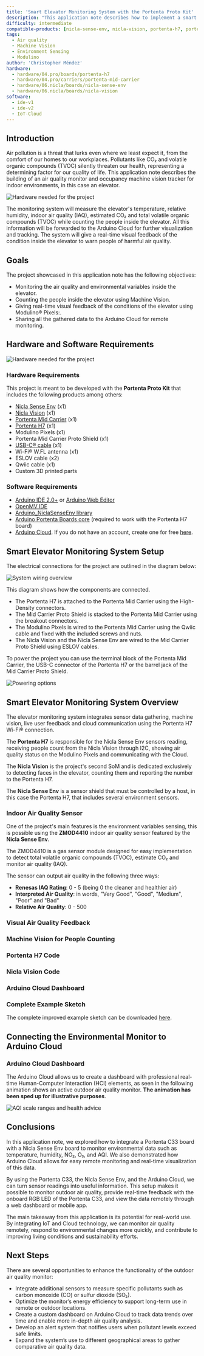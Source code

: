 ```yaml
---
title: 'Smart Elevator Monitoring System with the Portenta Proto Kit'
description: "This application note describes how to implement a smart elevator monitoring system to measure air quality and occupancy."
difficulty: intermediate
compatible-products: [nicla-sense-env, nicla-vision, portenta-h7, portenta-mid-carrier]
tags:
  - Air quality
  - Machine Vision
  - Environment Sensing
  - Modulino
author: 'Christopher Méndez'
hardware:
  - hardware/04.pro/boards/portenta-h7
  - hardware/04.pro/carriers/portenta-mid-carrier
  - hardware/06.nicla/boards/nicla-sense-env
  - hardware/06.nicla/boards/nicla-vision
software:
  - ide-v1
  - ide-v2
  - IoT-Cloud
---
```


## Introduction

Air pollution is a threat that lurks even where we least expect it, from the comfort of our homes to our workplaces. Pollutants like CO₂ and volatile organic compounds (TVOC) silently threaten our health, representing a determining factor for our quality of life. This application note describes the building of an air quality monitor and occupancy machine vision tracker for indoor environments, in this case an elevator.

![Hardware needed for the project](assets/hardware.png)

The monitoring system will measure the elevator's temperature, relative humidity, indoor air quality (IAQ), estimated CO₂ and total volatile organic compounds (TVOC) while counting the people inside the elevator. All this information will be forwarded to the Arduino Cloud for further visualization and tracking. The system will give a real-time visual feedback of the condition inside the elevator to warn people of harmful air quality.

## Goals

The project showcased in this application note has the following objectives:

- Monitoring the air quality and environmental variables inside the elevator.
- Counting the people inside the elevator using Machine Vision.
- Giving real-time visual feedback of the conditions of the elevator using Modulino® Pixels:.
- Sharing all the gathered data to the Arduino Cloud for remote monitoring.

## Hardware and Software Requirements

![Hardware needed for the project](assets/hardware.png)

### Hardware Requirements

This project is meant to be developed with the **Portenta Proto Kit** that includes the following products among others:

- [Nicla Sense Env](https://store.arduino.cc/products/nicla-sense-env) (x1)
- [Nicla Vision](https://store.arduino.cc/products/nicla-vision) (x1)
- [Portenta Mid Carrier](https://store.arduino.cc/products/portenta-mid-carrier) (x1)
- [Portenta H7](https://store.arduino.cc/products/portenta-h7) (x1)
- Modulino Pixels (x1)
- Portenta Mid Carrier Proto Shield (x1)
- [USB-C® cable](https://store.arduino.cc/products/usb-cable2in1-type-c) (x1)
- Wi-Fi® W.FL antenna (x1)
- ESLOV cable (x2)
- Qwiic cable (x1)
- Custom 3D printed parts

### Software Requirements

- [Arduino IDE 2.0+](https://www.arduino.cc/en/software) or [Arduino Web Editor](https://create.arduino.cc/editor)
- [OpenMV IDE](https://openmv.io/pages/download)
- [Arduino_NiclaSenseEnv library](https://github.com/arduino-libraries/Arduino_NiclaSenseEnv)
- [Arduino Portenta Boards core](https://github.com/arduino/ArduinoCore-mbed) (required to work with the Portenta H7 board)
- [Arduino Cloud](https://create.arduino.cc/iot/things). If you do not have an account, create one for free [here](https://cloud.arduino.cc/).

## Smart Elevator Monitoring System Setup

The electrical connections for the project are outlined in the diagram below:

![System wiring overview](assets/diagram.png)

This diagram shows how the components are connected. 

- The Portenta H7 is attached to the Portenta Mid Carrier using the High-Density connectors.
- The Mid Carrier Proto Shield is stacked to the Portenta Mid Carrier using the breakout connectors.
- The Modulino Pixels is wired to the Portenta Mid Carrier using the Qwiic cable and fixed with the included screws and nuts.
- The Nicla Vision and the Nicla Sense Env are wired to the Mid Carrier Proto Shield using ESLOV cables.

To power the project you can use the terminal block of the Portenta Mid Carrier, the USB-C connector of the Portenta H7 or the barrel jack of the Mid Carrier Proto Shield.

![Powering options](assets/power-options.png)

## Smart Elevator Monitoring System Overview

The elevator monitoring system integrates sensor data gathering, machine vision, live user feedback and cloud communication using the Portenta H7 Wi-Fi® connection.

The **Portenta H7** is responsible for the Nicla Sense Env sensors reading, receiving people count from the Nicla Vision through I2C, showing air quality status on the Modulino Pixels and communicating with the Cloud.

The **Nicla Vision** is the project's second SoM and is dedicated exclusively to detecting faces in the elevator, counting them and reporting the number to the Portenta H7.

The **Nicla Sense Env** is a sensor shield that must be controlled by a host, in this case the Portenta H7, that includes several environment sensors.

### Indoor Air Quality Sensor

One of the project's main features is the environment variables sensing, this is possible using the **ZMOD4410** indoor air quality sensor featured by the **Nicla Sense Env**.

The ZMOD4410 is a gas sensor module designed for easy implementation to detect total volatile organic compounds (TVOC), estimate CO₂ and monitor air quality (IAQ).

The sensor can output air quality in the following three ways:

- **Renesas IAQ Rating**: 0 - 5 (being 0 the cleaner and healthier air)
- **Interpreted Air Quality**: in words, "Very Good", "Good", "Medium", "Poor" and "Bad"
- **Relative Air Quality**: 0 - 500

### Visual Air Quality Feedback

### Machine Vision for People Counting

### Portenta H7 Code

### Nicla Vision Code

### Arduino Cloud Dashboard

### Complete Example Sketch

The complete improved example sketch can be downloaded [here]().

## Connecting the Environmental Monitor to Arduino Cloud


### Arduino Cloud Dashboard

The Arduino Cloud allows us to create a dashboard with professional real-time Human-Computer Interaction (HCI) elements, as seen in the following animation shows an active outdoor air quality monitor. **The animation has been sped up for illustrative purposes**.

![AQI scale ranges and health advice]()

## Conclusions

In this application note, we explored how to integrate a Portenta C33 board with a Nicla Sense Env board to monitor environmental data such as temperature, humidity, NO₂, O₃, and AQI. We also demonstrated how Arduino Cloud allows for easy remote monitoring and real-time visualization of this data.

By using the Portenta C33, the Nicla Sense Env, and the Arduino Cloud, we can turn sensor readings into useful information. This setup makes it possible to monitor outdoor air quality, provide real-time feedback with the onboard RGB LED of the Portenta C33, and view the data remotely through a web dashboard or mobile app.

The main takeaway from this application is its potential for real-world use. By integrating IoT and Cloud technology, we can monitor air quality remotely, respond to environmental changes more quickly, and contribute to improving living conditions and sustainability efforts.

## Next Steps

There are several opportunities to enhance the functionality of the outdoor air quality monitor:

- Integrate additional sensors to measure specific pollutants such as carbon monoxide (CO) or sulfur dioxide (SO₂).
- Optimize the monitor’s energy efficiency to support long-term use in remote or outdoor locations.
- Create a custom dashboard on Arduino Cloud to track data trends over time and enable more in-depth air quality analysis.
- Develop an alert system that notifies users when pollutant levels exceed safe limits.
- Expand the system’s use to different geographical areas to gather comparative air quality data.